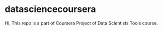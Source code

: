 # datasciencecoursera
Hi, 
This repo is a part of Coursera Project of Data Scientists Tools course.
